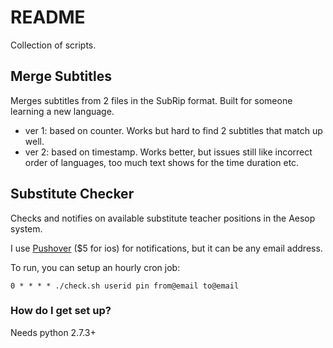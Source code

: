 # README #

Collection of scripts.


## Merge Subtitles ##

Merges subtitles from 2 files in the SubRip format. Built for someone learning a new language.

- ver 1: based on counter. Works but hard to find 2 subtitles that match up well.
- ver 2: based on timestamp.  Works better, but issues still like incorrect order of languages, too much text shows for the time duration etc.

## Substitute Checker ##

Checks and notifies on available substitute teacher positions in the Aesop system.

I use [Pushover](https://pushover.net/) ($5 for ios) for notifications, but it can be any email address.

To run, you can setup an hourly cron job:

`0 * * * * ./check.sh userid pin from@email to@email`


### How do I get set up? ###

Needs python 2.7.3+

